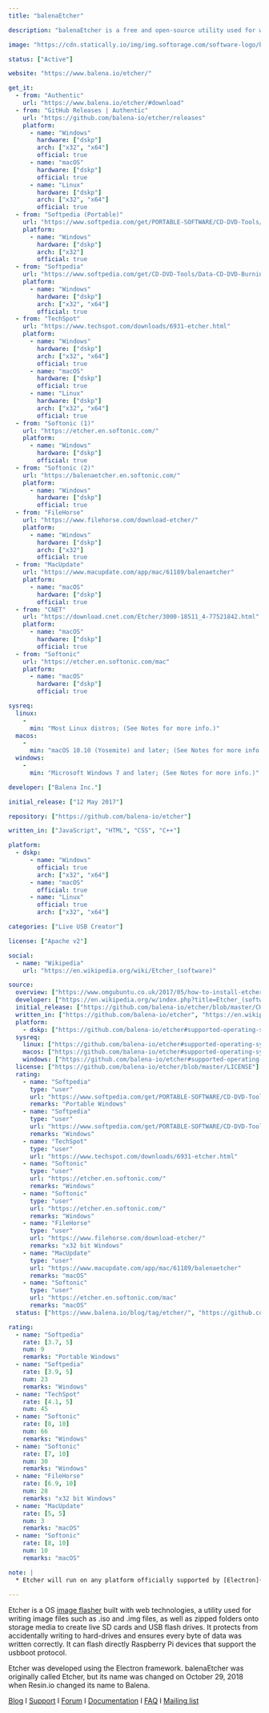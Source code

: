 ```yaml
---
title: "balenaEtcher"

description: "balenaEtcher is a free and open-source utility used for writing image files such as .iso and .img files, as well as zipped folders onto storage media to create live SD cards and USB flash drives"

image: "https://cdn.statically.io/img/img.softorage.com/software-logo/balenaetcher.png?h=64"

status: ["Active"]

website: "https://www.balena.io/etcher/"

get_it:
  - from: "Authentic"
    url: "https://www.balena.io/etcher/#download"
  - from: "GitHub Releases | Authentic"
    url: "https://github.com/balena-io/etcher/releases"
    platform:
      - name: "Windows"
        hardware: ["dskp"]
        arch: ["x32", "x64"]
        official: true
      - name: "macOS"
        hardware: ["dskp"]
        official: true
      - name: "Linux"
        hardware: ["dskp"]
        arch: ["x32", "x64"]
        official: true
  - from: "Softpedia (Portable)"
    url: "https://www.softpedia.com/get/PORTABLE-SOFTWARE/CD-DVD-Tools/Etcher-Portable.shtml"
    platform:
      - name: "Windows"
        hardware: ["dskp"]
        arch: ["x32"]
        official: true
  - from: "Softpedia"
    url: "https://www.softpedia.com/get/CD-DVD-Tools/Data-CD-DVD-Burning/Etcher.shtml"
    platform:
      - name: "Windows"
        hardware: ["dskp"]
        arch: ["x32", "x64"]
        official: true
  - from: "TechSpot"
    url: "https://www.techspot.com/downloads/6931-etcher.html"
    platform:
      - name: "Windows"
        hardware: ["dskp"]
        arch: ["x32", "x64"]
        official: true
      - name: "macOS"
        hardware: ["dskp"]
        official: true
      - name: "Linux"
        hardware: ["dskp"]
        arch: ["x32", "x64"]
        official: true
  - from: "Softonic (1)"
    url: "https://etcher.en.softonic.com/"
    platform:
      - name: "Windows"
        hardware: ["dskp"]
        official: true
  - from: "Softonic (2)"
    url: "https://balenaetcher.en.softonic.com/"
    platform:
      - name: "Windows"
        hardware: ["dskp"]
        official: true
  - from: "FileHorse"
    url: "https://www.filehorse.com/download-etcher/"
    platform:
      - name: "Windows"
        hardware: ["dskp"]
        arch: ["x32"]
        official: true
  - from: "MacUpdate"
    url: "https://www.macupdate.com/app/mac/61189/balenaetcher"
    platform:
      - name: "macOS"
        hardware: ["dskp"]
        official: true
  - from: "CNET"
    url: "https://download.cnet.com/Etcher/3000-18511_4-77521842.html"
    platform:
      - name: "macOS"
        hardware: ["dskp"]
        official: true
  - from: "Softonic"
    url: "https://etcher.en.softonic.com/mac"
    platform:
      - name: "macOS"
        hardware: ["dskp"]
        official: true

sysreq:
  linux:
    -
      min: "Most Linux distros; (See Notes for more info.)"
  macos:
    -
      min: "macOS 10.10 (Yosemite) and later; (See Notes for more info.)"
  windows:
    -
      min: "Microsoft Windows 7 and later; (See Notes for more info.)"

developer: ["Balena Inc."]

initial_release: ["12 May 2017"]

repository: ["https://github.com/balena-io/etcher"]

written_in: ["JavaScript", "HTML", "CSS", "C++"]

platform:
  - dskp:
      - name: "Windows"
        official: true
        arch: ["x32", "x64"]
      - name: "macOS"
        official: true
      - name: "Linux"
        official: true
        arch: ["x32", "x64"]

categories: ["Live USB Creator"]

license: ["Apache v2"]

social:
  - name: "Wikipedia"
    url: "https://en.wikipedia.org/wiki/Etcher_(software)"

source:
  overview: ["https://www.omgubuntu.co.uk/2017/05/how-to-install-etcher-on-ubuntu", "https://www.balena.io/blog/resin-io-changes-name-to-balena-releases-open-source-edition/", "https://github.com/balena-io/etcher#etcher"]
  developer: ["https://en.wikipedia.org/w/index.php?title=Etcher_(software)&oldid=932197773"]
  initial_release: ["https://github.com/balena-io/etcher/blob/master/CHANGELOG.md#v100---2017-05-12"]
  written_in: ["https://github.com/balena-io/etcher", "https://en.wikipedia.org/w/index.php?title=Etcher_(software)&oldid=932197773"]
  platform:
    - dskp: ["https://github.com/balena-io/etcher#supported-operating-systems", "https://www.balena.io/etcher/#download"]
  sysreq:
    linux: ["https://github.com/balena-io/etcher#supported-operating-systems"]
    macos: ["https://github.com/balena-io/etcher#supported-operating-systems"]
    windows: ["https://github.com/balena-io/etcher#supported-operating-systems", "https://etcher.download/#System_Requirements_Needed_To_Run_Etcher"]
  license: ["https://github.com/balena-io/etcher/blob/master/LICENSE"]
  rating:
    - name: "Softpedia"
      type: "user"
      url: "https://www.softpedia.com/get/PORTABLE-SOFTWARE/CD-DVD-Tools/Etcher-Portable.shtml"
      remarks: "Portable Windows"
    - name: "Softpedia"
      type: "user"
      url: "https://www.softpedia.com/get/PORTABLE-SOFTWARE/CD-DVD-Tools/Etcher-Portable.shtml"
      remarks: "Windows"
    - name: "TechSpot"
      type: "user"
      url: "https://www.techspot.com/downloads/6931-etcher.html"
    - name: "Softonic"
      type: "user"
      url: "https://etcher.en.softonic.com/"
      remarks: "Windows"
    - name: "Softonic"
      type: "user"
      url: "https://etcher.en.softonic.com/"
      remarks: "Windows"
    - name: "FileHorse"
      type: "user"
      url: "https://www.filehorse.com/download-etcher/"
      remarks: "x32 bit Windows"
    - name: "MacUpdate"
      type: "user"
      url: "https://www.macupdate.com/app/mac/61189/balenaetcher"
      remarks: "macOS"
    - name: "Softonic"
      type: "user"
      url: "https://etcher.en.softonic.com/mac"
      remarks: "macOS"
  status: ["https://www.balena.io/blog/tag/etcher/", "https://github.com/balena-io/etcher/commits/master"]

rating:
  - name: "Softpedia"
    rate: [3.7, 5]
    num: 9
    remarks: "Portable Windows"
  - name: "Softpedia"
    rate: [3.9, 5]
    num: 23
    remarks: "Windows"
  - name: "TechSpot"
    rate: [4.1, 5]
    num: 45
  - name: "Softonic"
    rate: [8, 10]
    num: 66
    remarks: "Windows"
  - name: "Softonic"
    rate: [7, 10]
    num: 30
    remarks: "Windows"
  - name: "FileHorse"
    rate: [6.9, 10]
    num: 28
    remarks: "x32 bit Windows"
  - name: "MacUpdate"
    rate: [5, 5]
    num: 3
    remarks: "macOS"
  - name: "Softonic"
    rate: [8, 10]
    num: 10
    remarks: "macOS"

note: |
  * Etcher will run on any platform officially supported by [Electron](https://electronjs.org/). Read more in their [documentation](https://electronjs.org/docs/tutorial/support#supported-platforms).
  
---
```

  Etcher is a OS [image flasher](/categories/live-usb-creator/) built with web technologies, a utility used for writing image files such as .iso and .img files, as well as zipped folders onto storage media to create live SD cards and USB flash drives. It protects from accidentally writing to hard-drives and ensures every byte of data was written correctly. It can flash directly Raspberry Pi devices that support the usbboot protocol.
  
  Etcher was developed using the Electron framework. balenaEtcher was originally called Etcher, but its name was changed on October 29, 2018 when Resin.io changed its name to Balena.
  
  [Blog](https://www.balena.io/blog/tag/etcher/)  I  [Support](https://github.com/balena-io/etcher/blob/master/SUPPORT.md)  I  [Forum](https://forums.balena.io/c/etcher)  I  [Documentation](https://github.com/balena-io/etcher/blob/master/docs/USER-DOCUMENTATION.md)  I  [FAQ](https://www.balena.io/etcher/#faq)  I  [Mailing list](https://us3.list-manage.com/subscribe?u=87871f17defba2d203db77a92&id=1fc3119ed2)
  

